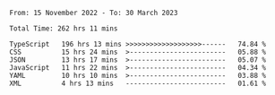 <!-- <div align="center">
  
  ![](https://raw.githubusercontent.com/iaizawa0623/github-stats/master/generated/overview.svg#gh-dark-mode-only)
  ![](https://raw.githubusercontent.com/iaizawa0623/github-stats/master/generated/overview.svg#gh-light-mode-only)
  ![](https://raw.githubusercontent.com/iaizawa0623/github-stats/master/generated/languages.svg#gh-dark-mode-only)
  ![](https://raw.githubusercontent.com/iaizawa0623/github-stats/master/generated/languages.svg#gh-light-mode-only)

</div> -->


<!--
<a href="https://github.com/anuraghazra/github-readme-stats">
  <img src="https://github-readme-stats.vercel.app/api?username=iaizawa0623&show_icons=true&count_private=true&theme=dracula&line_height=40" />
  <img src="https://github-readme-stats.vercel.app/api/top-langs/?username=iaizawa0623&count_private=true&theme=dracula" />
</a>

***
-->

<!--START_SECTION:waka-->

```text
From: 15 November 2022 - To: 30 March 2023

Total Time: 262 hrs 11 mins

TypeScript   196 hrs 13 mins >>>>>>>>>>>>>>>>>>>------   74.84 %
CSS          15 hrs 24 mins  >------------------------   05.88 %
JSON         13 hrs 17 mins  >------------------------   05.07 %
JavaScript   11 hrs 22 mins  >------------------------   04.34 %
YAML         10 hrs 10 mins  >------------------------   03.88 %
XML          4 hrs 13 mins   -------------------------   01.61 %
```

<!--END_SECTION:waka-->
